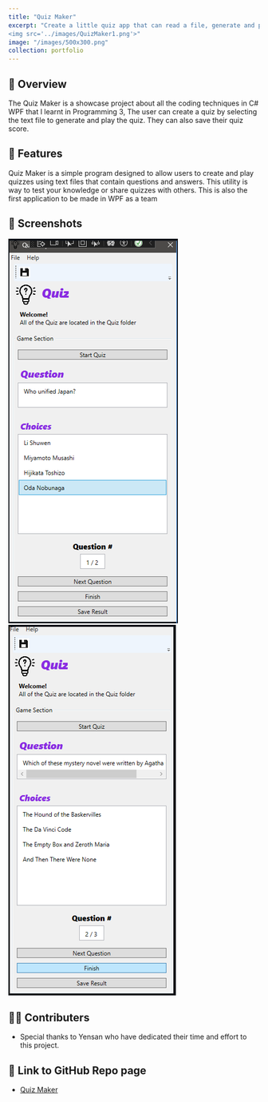 ```yaml
---
title: "Quiz Maker"
excerpt: "Create a little quiz app that can read a file, generate and play quizzes <br/>
<img src='../images/QuizMaker1.png'>"
image: "/images/500x300.png"
collection: portfolio
---
```



## 🔎 Overview
The Quiz Maker is a showcase project about all the coding techniques in C# WPF that I learnt in Programming 3, The user can create a quiz by selecting the text file to generate and play the quiz. They can also save their quiz score.

## 🔬 Features
Quiz Maker is a simple program designed to allow users to create and play quizzes using text files that contain questions and answers. This utility is way to test your knowledge or share quizzes with others.
This is also the first application to be made in WPF as a team


## 📸 Screenshots
![QM](/images/QuizMaker1.png)
![QM](/images/QuizMaker2.png)

## 🧑‍💻 Contributers
  - Special thanks to Yensan who have dedicated their time and effort to this project.

## 📑 Link to GitHub Repo page
- [Quiz Maker](https://github.com/JiahaoYu1/Quiz_Maker)
   
